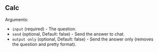 ## Calc

Arguments:
- `input` (required) - The question.
- `send` (optional, Default: false) - Send the answer to chat.
- `output only` (optional, Default: false) - Send the answer only (removes the question and pretty format).
